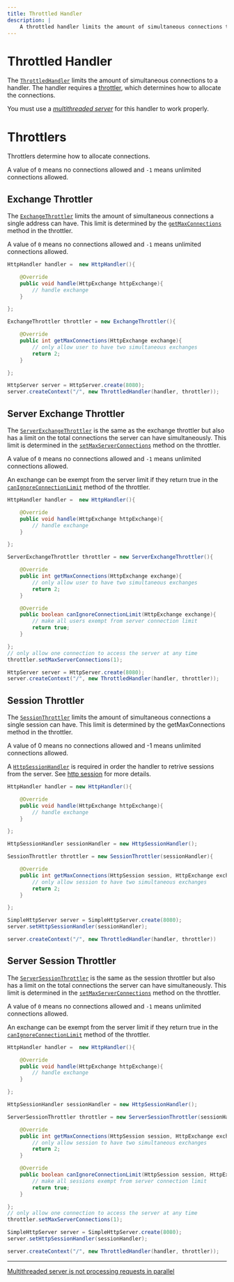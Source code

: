 ```yaml
---
title: Throttled Handler
description: |
    A throttled handler limits the amount of simultaneous connections to a handler.
---
```


# Throttled Handler

The [`ThrottledHandler`](/simplehttpserver/javadoc/simplehttpserver/com/kttdevelopment/simplehttpserver/handler/ThrottledHandler.html) limits the amount of simultaneous connections to a handler. The handler requires a [throttler](#throttlers), which determines how to allocate the connections.

You must use a [*multithreaded server*](/simplehttpserver/server/multithreaded-server) for this handler to work properly.

# Throttlers

Throttlers determine how to allocate connections.

A value of `0` means no connections allowed and `-1` means unlimited connections allowed.

## Exchange Throttler

The [`ExchangeThrottler`](/simplehttpserver/javadoc/simplehttpserver/com/kttdevelopment/simplehttpserver/handler/ExchangeThrottler.html) limits the amount of simultaneous connections a single address can have. This limit is determined by the [`getMaxConnections`](/simplehttpserver/javadoc/simplehttpserver/com/kttdevelopment/simplehttpserver/handler/ExchangeThrottler.html#getMaxConnections(com.sun.net.httpserver.HttpExchange)) method in the throttler.

A value of `0` means no connections allowed and `-1` means unlimited connections allowed.

```java
HttpHandler handler =  new HttpHandler(){

    @Override
    public void handle(HttpExchange httpExchange){
        // handle exchange
    }

};

ExchangeThrottler throttler = new ExchangeThrottler(){

    @Override
    public int getMaxConnections(HttpExchange exchange){
        // only allow user to have two simultaneous exchanges
        return 2;
    }

};

HttpServer server = HttpServer.create(8080);
server.createContext("/", new ThrottledHandler(handler, throttler));
```

## Server Exchange Throttler

The [`ServerExchangeThrottler`](/simplehttpserver/javadoc/simplehttpserver/com/kttdevelopment/simplehttpserver/handler/ServerExchangeThrottler.html) is the same as the exchange throttler but also has a limit on the total connections the server can have simultaneously. This limit is determined in the [`setMaxServerConnections`](/simplehttpserver/javadoc/simplehttpserver/com/kttdevelopment/simplehttpserver/handler/ServerExchangeThrottler.html#setMaxServerConnections(int)) method on the throttler.

A value of `0` means no connections allowed and `-1` means unlimited connections allowed.

An exchange can be exempt from the server limit if they return true in the [`canIgnoreConnectionLimit`](/simplehttpserver/javadoc/simplehttpserver/com/kttdevelopment/simplehttpserver/handler/ServerExchangeThrottler.html#canIgnoreConnectionLimit(com.sun.net.httpserver.HttpExchange)) method of the throttler.

```java
HttpHandler handler =  new HttpHandler(){

    @Override
    public void handle(HttpExchange httpExchange){
        // handle exchange
    }

};

ServerExchangeThrottler throttler = new ServerExchangeThrottler(){

    @Override
    public int getMaxConnections(HttpExchange exchange){
        // only allow user to have two simultaneous exchanges
        return 2;
    }

    @Override
    public boolean canIgnoreConnectionLimit(HttpExchange exchange){
        // make all users exempt from server connection limit
        return true;
    }

};
// only allow one connection to access the server at any time
throttler.setMaxServerConnections(1);

HttpServer server = HttpServer.create(8080);
server.createContext("/", new ThrottledHandler(handler, throttler));
```

## Session Throttler

The [`SessionThrottler`](/simplehttpserver/javadoc/simplehttpserver/com/kttdevelopment/simplehttpserver/handler/SessionThrottler.html) limits the amount of simultaneous connections a single session can have. This limit is determined by the getMaxConnections method in the throttler.

A value of 0 means no connections allowed and -1 means unlimited connections allowed.

A [`HttpSessionHandler`](/simplehttpserver/javadoc/simplehttpserver/com/kttdevelopment/simplehttpserver/HttpSessionHandler.html) is required in order the handler to retrive sessions from the server. See [http session](/simplehttpserver/exchange/http-session) for more details.

```java
HttpHandler handler = new HttpHandler(){

    @Override
    public void handle(HttpExchange httpExchange){
        // handle exchange
    }

};

HttpSessionHandler sessionHandler = new HttpSessionHandler();

SessionThrottler throttler = new SessionThrottler(sessionHandler){

    @Override
    public int getMaxConnections(HttpSession session, HttpExchange exchange){
        // only allow session to have two simultaneous exchanges
        return 2;
    }

};

SimpleHttpServer server = SimpleHttpServer.create(8080);
server.setHttpSessionHandler(sessionHandler);

server.createContext("/", new ThrottledHandler(handler, throttler))
```

## Server Session Throttler

The [`ServerSessionThrottler`](/simplehttpserver/javadoc/simplehttpserver/com/kttdevelopment/simplehttpserver/handler/ServerSessionThrottler.html) is the same as the session throttler but also has a limit on the total connections the server can have simultaneously. This limit is determined in the [`setMaxServerConnections`](/simplehttpserver/javadoc/simplehttpserver/com/kttdevelopment/simplehttpserver/handler/ServerSessionThrottler.html#setMaxServerConnections(int)) method on the throttler.

A value of `0` means no connections allowed and `-1` means unlimited connections allowed.

An exchange can be exempt from the server limit if they return true in the [`canIgnoreConnectionLimit`](/simplehttpserver/javadoc/simplehttpserver/com/kttdevelopment/simplehttpserver/handler/ServerSessionThrottler.html#canIgnoreConnectionLimit(com.kttdevelopment.simplehttpserver.HttpSession,com.sun.net.httpserver.HttpExchange)) method of the throttler.

```java
HttpHandler handler =  new HttpHandler(){

    @Override
    public void handle(HttpExchange httpExchange){
        // handle exchange
    }

};

HttpSessionHandler sessionHandler = new HttpSessionHandler();

ServerSessionThrottler throttler = new ServerSessionThrottler(sessionHandler){

    @Override
    public int getMaxConnections(HttpSession session, HttpExchange exchange){
        // only allow session to have two simultaneous exchanges
        return 2;
    }

    @Override
    public boolean canIgnoreConnectionLimit(HttpSession session, HttpExchange exchange){
        // make all sessions exempt from server connection limit
        return true;
    }

};
// only allow one connection to access the server at any time
throttler.setMaxServerConnections(1);

SimpleHttpServer server = SimpleHttpServer.create(8080);
server.setHttpSessionHandler(sessionHandler);

server.createContext("/", new ThrottledHandler(handler, throttler));
```

<hr>

[Multithreaded server is not processing requests in parallel](/simplehttpserver/server/multithreaded-server#multithreaded-server-is-not-processing-requests-in-parallel)